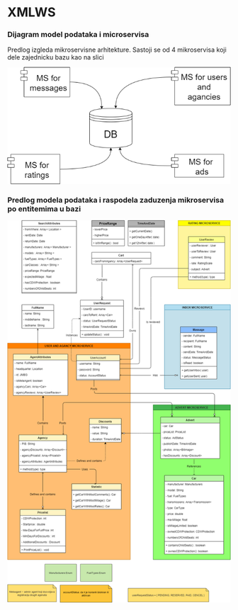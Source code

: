 # XMLWS
### Dijagram model podataka i microservisa

Predlog izgleda mikroservisne arhitekture. Sastoji se od 4 mikroservisa koji dele zajednicku bazu kao na slici


![Alt](UML/MSArchitetureDiagram.png?raw=true)

### Predlog modela podataka i raspodela zaduzenja mikroservisa po entitemima u bazi

![Alt](UML/UMLClassDiagram.png?raw=true)


